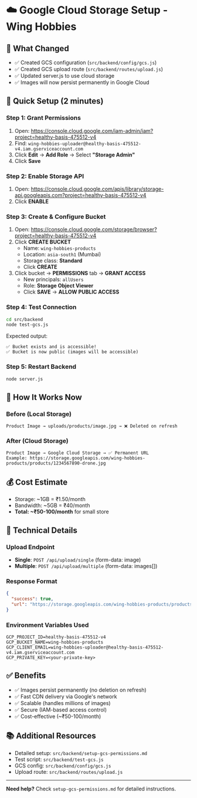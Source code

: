 # ☁️ Google Cloud Storage Setup - Wing Hobbies

## 🎯 What Changed
- ✅ Created GCS configuration (`src/backend/config/gcs.js`)
- ✅ Created GCS upload route (`src/backend/routes/upload.js`)
- ✅ Updated server.js to use cloud storage
- ✅ Images will now persist permanently in Google Cloud

## 🚀 Quick Setup (2 minutes)

### Step 1: Grant Permissions
1. Open: https://console.cloud.google.com/iam-admin/iam?project=healthy-basis-475512-v4
2. Find: `wing-hobbies-uploader@healthy-basis-475512-v4.iam.gserviceaccount.com`
3. Click **Edit** → **Add Role** → Select **"Storage Admin"**
4. Click **Save**

### Step 2: Enable Storage API
1. Open: https://console.cloud.google.com/apis/library/storage-api.googleapis.com?project=healthy-basis-475512-v4
2. Click **ENABLE**

### Step 3: Create & Configure Bucket
1. Open: https://console.cloud.google.com/storage/browser?project=healthy-basis-475512-v4
2. Click **CREATE BUCKET**
   - Name: `wing-hobbies-products`
   - Location: `asia-south1` (Mumbai)
   - Storage class: **Standard**
   - Click **CREATE**
3. Click bucket → **PERMISSIONS** tab → **GRANT ACCESS**
   - New principals: `allUsers`
   - Role: **Storage Object Viewer**
   - Click **SAVE** → **ALLOW PUBLIC ACCESS**

### Step 4: Test Connection
```bash
cd src/backend
node test-gcs.js
```

Expected output:
```
✅ Bucket exists and is accessible!
✅ Bucket is now public (images will be accessible)
```

### Step 5: Restart Backend
```bash
node server.js
```

## 📸 How It Works Now

### Before (Local Storage)
```
Product Image → uploads/products/image.jpg → ❌ Deleted on refresh
```

### After (Cloud Storage)
```
Product Image → Google Cloud Storage → ✅ Permanent URL
Example: https://storage.googleapis.com/wing-hobbies-products/products/1234567890-drone.jpg
```

## 💰 Cost Estimate
- Storage: ~1GB = ₹1.50/month
- Bandwidth: ~5GB = ₹40/month
- **Total: ~₹50-100/month** for small store

## 🔧 Technical Details

### Upload Endpoint
- **Single**: `POST /api/upload/single` (form-data: image)
- **Multiple**: `POST /api/upload/multiple` (form-data: images[])

### Response Format
```json
{
  "success": true,
  "url": "https://storage.googleapis.com/wing-hobbies-products/products/1234567890-image.jpg"
}
```

### Environment Variables Used
```env
GCP_PROJECT_ID=healthy-basis-475512-v4
GCP_BUCKET_NAME=wing-hobbies-products
GCP_CLIENT_EMAIL=wing-hobbies-uploader@healthy-basis-475512-v4.iam.gserviceaccount.com
GCP_PRIVATE_KEY=<your-private-key>
```

## ✅ Benefits
- ✅ Images persist permanently (no deletion on refresh)
- ✅ Fast CDN delivery via Google's network
- ✅ Scalable (handles millions of images)
- ✅ Secure (IAM-based access control)
- ✅ Cost-effective (~₹50-100/month)

## 📚 Additional Resources
- Detailed setup: `src/backend/setup-gcs-permissions.md`
- Test script: `src/backend/test-gcs.js`
- GCS config: `src/backend/config/gcs.js`
- Upload route: `src/backend/routes/upload.js`

---

**Need help?** Check `setup-gcs-permissions.md` for detailed instructions.
